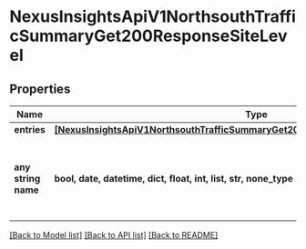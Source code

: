 # NexusInsightsApiV1NorthsouthTrafficSummaryGet200ResponseSiteLevel


## Properties
Name | Type | Description | Notes
------------ | ------------- | ------------- | -------------
**entries** | [**[NexusInsightsApiV1NorthsouthTrafficSummaryGet200ResponseFabricLevelEntriesInner]**](NexusInsightsApiV1NorthsouthTrafficSummaryGet200ResponseFabricLevelEntriesInner.md) |  | [optional] 
**any string name** | **bool, date, datetime, dict, float, int, list, str, none_type** | any string name can be used but the value must be the correct type | [optional]

[[Back to Model list]](../README.md#documentation-for-models) [[Back to API list]](../README.md#documentation-for-api-endpoints) [[Back to README]](../README.md)


